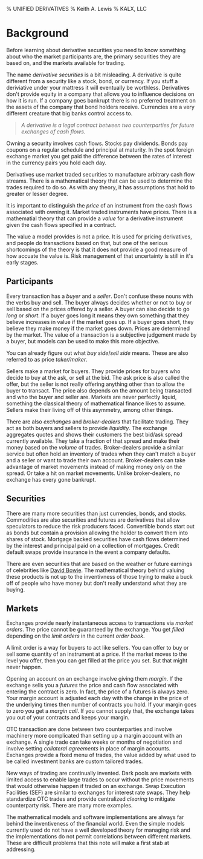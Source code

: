 % UNIFIED DERIVATIVES
% Keith A. Lewis
% KALX, LLC

# Background

Before learning about derivative securities you need to know something
about who the market participants are,
the primary securities they are based on,
and the markets available for trading.

The name _derivative securities_ is a bit misleading. A derivative is
quite different from a security like a stock, bond, or currency. If
you stuff a deriviative under your mattress it will eventually be
worthless.  Derivatives don't provide equity in a company that allows
you to influence decisions on how it is run. If a company goes bankrupt
there is no preferred treatment on the assets of the company that bond
holders receive. Currencies are a very different creature that big
banks control access to. 

> _A derivative is a legal contract between two counterparties for
> future exchanges of cash flows._

Owning a security involves cash flows.
Stocks pay dividends.
Bonds pay coupons on a regular schedule and principal at maturity.
In the spot foreign exchange market you get paid the difference between
the rates of interest in the currency pairs you hold each day.

Derivatives use market traded securities to manufacture arbitrary cash
flow streams. There is a mathematical theory that can be used to determine
the trades required to do so. As with any theory, it has assumptions
that hold to greater or lesser degree.

It is important to distinguish the _price_ of an instrument from the
cash flows associated with owning it. Market traded instruments have
prices. There is a mathematial theory that can provide a _value_
for a derivative instrument given the cash flows specified in a contract.

The value a model provides is not a price.
It is used for pricing derivatives, and people do transactions based
on that, but one of
the serious shortcomings of the theory is that it does not provide a
good measure of how accuate the value is. Risk management of that
uncertainty is still in it's early stages.

## Participants

Every transaction has a _buyer_ and a _seller_.  Don't confuse these
nouns with the verbs buy and sell. The buyer always decides whether
or not to buy or sell based on the prices offered by a seller. A buyer
can also decide to go _long_ or _short_. If a buyer goes long it means
they own something that they believe increases in value if the market
goes up. If a buyer goes short, they believe they make money if the
market goes down. Prices are determined by the market. The value of a
transaction is a subjective judgement made by a buyer, but models can
be used to make this more objective.

You can already figure out what _buy side_/_sell side_ means. These are also
referred to as price _taker/maker_.

Sellers make a market for buyers. They provide prices for buyers who
decide to buy at the ask, or sell at the bid. The ask price is also
called the offer, but the seller is not really offering anything other
than to allow the buyer to transact. The price also depends on the
amount being transacted and who the buyer and seller are. Markets are
never perfectly liquid, something the classical theory of mathematical
finance likes to assume. Sellers make their living off of this asymmetry,
among other things.

There are also _exchanges_ and _broker-dealers_ that facilitate
trading. They act as both buyers and sellers to provide _liquidity_.
The exchange aggregates quotes and shows their customers the best
bid/ask spread currently available. They take a fraction of that
spread and make their money based on the _volume_ of trades.
Broker-dealers provide a similar service but often hold an inventory of
trades when they can't match a buyer and a seller or want to trade their
own account.  Broker-dealers can take advantage of market movements
instead of making money only on the spread. Or take a hit on market
movements. Unlike broker-dealers, no exchange has every gone bankrupt.

## Securities

There are many more securities than just currencies, bonds, and stocks.
Commodities are also securities and futures are derivatives that allow
speculators to reduce the risk producers faced.  Convertible bonds start
out as bonds but contain a provision allowing the holder to convert
them into shares of stock.  Mortgage backed securities have cash
flows determined by the interest and principal paid on a collection
of mortgages. Credit default swaps provide insurance in the event a
company defaults.

There are even securities that are based on the weather or future earnings
of celebrities like
[David Bowie](view-source:http://en.wikipedia.org/wiki/Celebrity_bond#Bowie_Bonds).
The mathematical theory behind valuing
these products is not up to the inventivness of those trying to make a
buck off of people who have money but don't really understand what they
are buying.

<!--|

### Currencies

### Stocks
Stocks are called equity because they entail partial ownership in a
company. Owning stock gives you some say in how the company is run.

### Bonds
Bonds
are called debt because the company issuing the bond is on the hook
to pay it back. If a company defaults, the bond holders are first in
line and the stock holders get what is left over. Bonds are also called
fixed-income instruments since they usually pay a fixed coupon. This is
not the only example of historical terminology being a hindrance to a
unified understanding of financial products.
## Cash Flows

Owning a security involves cash flows.

Exchanging currencies involves the _roll_, the difference between the
interest rates. If another country has a higher interest rate you can
exchange your currency and get paid that rate less your rate. If exchange
rates stay constant, you could convert back and make the difference
over that period of time. But exchange rates change.

Stocks pay dividends. Usually. Some tech stocks pay no dividends because
investors believe their price will grow 

Bonds pay coupons and principal,
Mortgages can't be shorted and pay interest and potentially early
principal. Commodities require storage costs.

Primary securities can be bundled, or repackaged into mutual funds,
mortgage-backed securities, exchange traded funds, special purpose
vehicles and an assortment of other securities. Often the purpose is to
take advantage of tax, accounting, or regulatory considerations. Something
we will assiduously avoid considering, as does most of the mathematical
finance literature, even though these are a very important component of
the financial world.

## Derivatives

A derivative security is a contract between a buyer and a seller for a
sequence of exchanges of other securities. The most common are futures,
forwards, and options. The following chapters will show in detail how
these are the building blocks of all derivative securities. One example
are swaps. They are just a portfolio of forward contracts.

|-->

## Markets

Exchanges provide nearly instantaneous access to transactions via _market
orders_. The price cannot be guaranteed by the exchange.  You get _filled_
depending on the _limit orders_ in the current _order book_.

A limit order is a way for buyers to act like sellers. You can offer to
buy or sell some quantity of an instrument at a price.  If the market
moves to the level you offer, then you can get filled at the price you
set. But that might never happen.

Opening an account on an exchange involve giving them _margin_.  If the
exchange sells you a _futures_ the price and cash flow associated
with entering the contract is zero. In fact, the price of a futures is
always zero.  Your margin account is adjusted each day with the change
in the price of the underlying times then number of contracts you hold.
If your margin goes to zero you get a _margin call_. If you cannot supply
that, the exchange takes you out of your contracts and keeps your margin.

OTC transaction are done between two counterparties and involve machinery
more complicated than setting up a margin account with an exchange. A
single trade can take weeks or months of negotiation and involve setting
_collateral agreements_ in place of margin accounts. Exchanges provide a
fixed menu of trades, the value added by what used to be called investment
banks are custom tailored trades.

New ways of trading are continually invented.  Dark pools are markets with
limited access to enable large trades to occur without the price movements
that would otherwise happen if traded on an exchange.
Swap Execution Facilities (SEF) are similar to exchanges for interest
rate swaps. They help standardize OTC trades and provide centralized
_clearing_ to mitigate counterparty risk. There are many more
examples.

The mathematical models and software implementations are always far
behind the inventiveness of the financial world. Even the simple models
currently used do not have a well developed theory for managing risk and
the implementations do not permit correlations between different markets.
These are difficult problems that this note will make a first stab at
addressing.
